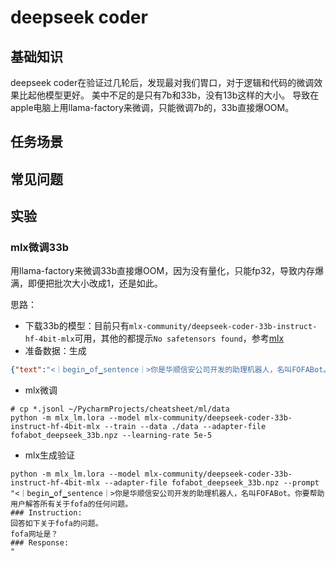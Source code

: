 # deepseek coder

## 基础知识
deepseek coder在验证过几轮后，发现最对我们胃口，对于逻辑和代码的微调效果比起他模型更好。
美中不足的是只有7b和33b，没有13b这样的大小。
导致在apple电脑上用llama-factory来微调，只能微调7b的，33b直接爆OOM。

## 任务场景

## 常见问题

## 实验
### mlx微调33b
用llama-factory来微调33b直接爆OOM，因为没有量化，只能fp32，导致内存爆满，即便把批次大小改成1，还是如此。

思路：
- 下载33b的模型：目前只有`mlx-community/deepseek-coder-33b-instruct-hf-4bit-mlx`可用，其他的都提示`No safetensors found`，参考[mlx](mlx.ipynb)
- 准备数据：生成
```json
{"text":"<｜begin▁of▁sentence｜>你是华顺信安公司开发的助理机器人，名叫FOFABot。你要帮助用户解答所有关于fofa的任何问题。\n### Instruction:\n回答如下关于fofa的问题。```fofa网址是？```\n### Response:\nfofa网址是：https:\/\/fofa.info\n<|EOT|>"}
```
- mlx微调
```shell
# cp *.jsonl ~/PycharmProjects/cheatsheet/ml/data
python -m mlx_lm.lora --model mlx-community/deepseek-coder-33b-instruct-hf-4bit-mlx --train --data ./data --adapter-file fofabot_deepseek_33b.npz --learning-rate 5e-5
```
- mlx生成验证
```shell
python -m mlx_lm.lora --model mlx-community/deepseek-coder-33b-instruct-hf-4bit-mlx --adapter-file fofabot_deepseek_33b.npz --prompt "<｜begin▁of▁sentence｜>你是华顺信安公司开发的助理机器人，名叫FOFABot。你要帮助用户解答所有关于fofa的任何问题。
### Instruction:
回答如下关于fofa的问题。
fofa网址是？
### Response:
"
```

